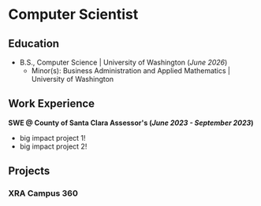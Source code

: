 # Computer Scientist

## Education
- B.S., Computer Science | University of Washington (_June 2026_)
  - Minor(s): Business Administration and Applied Mathematics | University of Washington

## Work Experience
**SWE @ County of Santa Clara Assessor's (_June 2023 - September 2023_)**
- big impact project 1!
- big impact project 2!

## Projects
### XRA Campus 360
